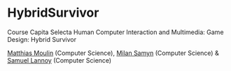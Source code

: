 HybridSurvivor
======================

Course Capita Selecta Human Computer Interaction and Multimedia: Game Design: Hybrid Survivor

[Matthias Moulin](https://github.com/matt77hias) (Computer Science), [Milan Samyn](https://github.com/MilanSamyn) (Computer Science) & [Samuel Lannoy](https://github.com/SamuelLannoy) (Computer Science)
